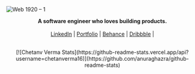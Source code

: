 ![Web 1920 – 1](https://user-images.githubusercontent.com/16558205/134394698-7b986c22-5829-4f73-ab1f-d3107105f499.png)
<p align="center">
  <b>A software engineer who loves building products.</b><br> <br>
  <a href="https://www.linkedin.com/in/chetanverma7/" target="_blank">LinkedIn</a> |
  <a href="https://chetanverma.com/" target="_blank">Portfolio</a> |
  <a href="https://www.behance.net/chetanverma" target="_blank">Behance</a> |
  <a href="https://dribbble.com/chetanverma" target="_blank">Dribbble</a> |
  <br><br>
</p>

<div align="center">
[![Chetanv Verma Stats](https://github-readme-stats.vercel.app/api?username=chetanverma16)](https://github.com/anuraghazra/github-readme-stats)
</div>




<!--
**chetanverma16/chetanverma16** is a ✨ _special_ ✨ repository because its `README.md` (this file) appears on your GitHub profile.

Here are some ideas to get you started:

- 🔭 I’m currently working on ...
- 🌱 I’m currently learning ...
- 👯 I’m looking to collaborate on ...
- 🤔 I’m looking for help with ...
- 💬 Ask me about ...
- 📫 How to reach me: ...
- 😄 Pronouns: ...
- ⚡ Fun fact: ...
-->
